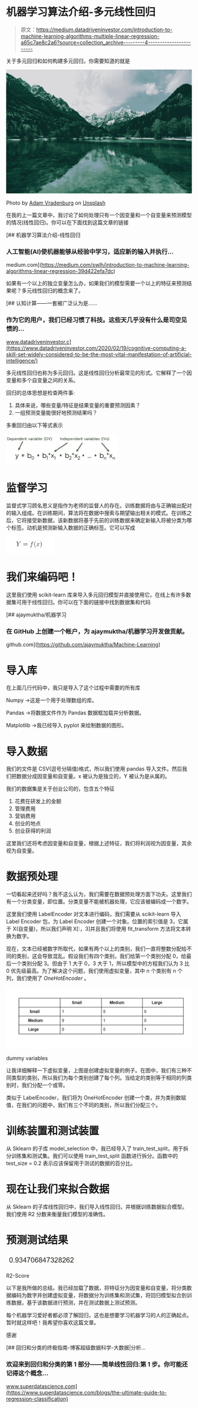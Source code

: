 # 机器学习算法介绍-多元线性回归

> 原文：<https://medium.datadriveninvestor.com/introduction-to-machine-learning-algorithms-multiple-linear-regression-a65c7ae8c2a6?source=collection_archive---------4----------------------->

关于多元回归和如何构建多元回归，你需要知道的就是

![](img/30b2fd7b39cc7186135823a702df5c4b.png)

Photo by [Adam Vradenburg](https://unsplash.com/@vradenburg?utm_source=unsplash&utm_medium=referral&utm_content=creditCopyText) on [Unsplash](https://unsplash.com/s/photos/lake?utm_source=unsplash&utm_medium=referral&utm_content=creditCopyText)

在我的上一篇文章中，我讨论了如何处理只有一个因变量和一个自变量来预测模型的情况(线性回归)。你可以在下面找到这篇文章的链接

[](https://medium.com/swlh/introduction-to-machine-learning-algorithms-linear-regression-39d422efa7dc) [## 机器学习算法介绍-线性回归

### 人工智能(AI)使机器能够从经验中学习，适应新的输入并执行…

medium.com](https://medium.com/swlh/introduction-to-machine-learning-algorithms-linear-regression-39d422efa7dc) 

如果有一个以上的独立变量怎么办，如果我们的模型需要一个以上的特征来预测结果呢？多元线性回归的概念来了。

[](https://www.datadriveninvestor.com/2020/02/19/cognitive-computing-a-skill-set-widely-considered-to-be-the-most-vital-manifestation-of-artificial-intelligence/) [## 认知计算——一套被广泛认为是……

### 作为它的用户，我们已经习惯了科技。这些天几乎没有什么是司空见惯的…

www.datadriveninvestor.c](https://www.datadriveninvestor.com/2020/02/19/cognitive-computing-a-skill-set-widely-considered-to-be-the-most-vital-manifestation-of-artificial-intelligence/) 

多元线性回归也称为多元回归。这是线性回归分析最常见的形式。它解释了一个因变量和多个自变量之间的关系。

回归的总体思想是检查两件事:

1.  具体来说，哪些变量/特征是结果变量的重要预测因素？
2.  一组预测变量能很好地预测结果吗？

多重回归由以下等式表示

![](img/d4ecf0f2602343385c8d5dc4e5bbc7bb.png)

# 监督学习

监督式学习顾名思义是指作为老师的监督人的存在。训练数据将由与正确输出配对的输入组成。在训练期间，算法将在数据中搜索与期望输出相关的模式。在训练之后，它将接受新数据，该新数据将基于先前的训练数据来确定新输入将被分类为哪个标签。动机是预测新输入数据的正确标签。它可以写成

![](img/509554e05a5bbd918c9bdf86fb1869b9.png)

# 我们来编码吧！

这里我们使用 scikit-learn 库来导入多元回归模型并直接使用它。在线上有许多数据集可用于线性回归。你可以在下面的链接中找到数据集和代码

[](https://github.com/ajaymuktha/Machine-Learning) [## ajaymuktha/机器学习

### 在 GitHub 上创建一个帐户，为 ajaymuktha/机器学习开发做贡献。

github.com](https://github.com/ajaymuktha/Machine-Learning) 

# **导入库**

在上面几行代码中，我只是导入了这个过程中需要的所有库

Numpy →这是一个用于处理数组的库。

Pandas →将数据文件作为 Pandas 数据框加载并分析数据。

Matplotlib →我已经导入 pyplot 来绘制数据的图形。

# **导入数据**

我们的文件是 CSV(逗号分隔值)格式，所以我们使用 pandas 导入文件。然后我们把数据分成因变量和自变量。x 被认为是独立的，Y 被认为是从属的。

我们的数据集是关于创业公司的，包含五个特征

1.  花费在研发上的金额
2.  管理费用
3.  营销费用
4.  创业的地点
5.  创业获得的利润

这里我们还将考虑因变量和自变量，根据上述特征，我们将利润视为因变量，其余视为自变量。

# 数据预处理

一切看起来还好吗？我不这么认为，我们需要在数据预处理方面下功夫。这里我们有一个分类变量，即位置。分类变量不能被机器处理，它应该被编码成一个数字。

这里我们使用 LabelEncoder 对文本进行编码，我们需要从 scikit-learn 导入 Label Encoder 包，为 Label Encoder 创建一个对象。位置的索引值是 3，它属于 X(自变量)，所以我们声明 X[:，3]并且我们将使用 fit_transform 方法将文本转换为数字。

现在，文本已经被数字所取代，如果有两个以上的类别，我们一直将整数分配给不同的类别，这会导致混乱。假设我们有四个类别，我们给第一个类别分配 0，给最后一个类别分配 3。但由于 1 大于 0，3 大于 1，所以模型中的方程我们认为 3 比 0 优先级最高。为了解决这个问题，我们使用虚拟变量，其中 n 个类别有 n 个列，我们使用了 *OneHotEncoder* 。

![](img/585d55be081ca6bb19d0e821d4d5c5ec.png)

dummy variables

让我详细解释一下虚拟变量，上图是创建虚拟变量的例子。在图中，我们有三种不同类型的类别，所以我们为每个类别创建了每个列。当给定的类别等于相同的列类别时，我们分配一个或零。

类似于 LabelEncoder，我们将为 OneHotEncoder 创建一个类，并为类别数赋值，在我们的问题中，我们有三个不同的类别，所以我们分配三个。

# 训练装置和测试装置

从 Sklearn 的子库 model_selection 中，我已经导入了 train_test_split，用于拆分训练集和测试集。我们可以使用 train_test_split 函数进行拆分。函数中的 test_size = 0.2 表示应该保留用于测试的数据的百分比。

# 现在让我们来拟合数据

从 Sklearn 的子库线性回归中，我们导入线性回归，并根据训练数据拟合模型。我们使用 R2 分数来衡量我们模型的准确性。

# 预测测试结果

![](img/b624bb2ac37189b7b42a8e722468b40f.png)

R2-Score

以下是我所做的总结。我已经加载了数据，将特征分为因变量和自变量，将分类数据编码为数字并创建虚拟变量，将数据分为训练集和测试集，将回归模型拟合到训练数据，基于该数据进行预测，并在测试数据上测试预测。

每个机器学习爱好者都必须了解回归，这也是想要学习机器学习的人的正确起点。暂时就这样吧！我希望你喜欢这篇文章。

感谢

[](https://www.superdatascience.com/blogs/the-ultimate-guide-to-regression-classification) [## 回归和分类的终极指南-博客超级数据科学-大数据|分析…

### 欢迎来到回归和分类的第 1 部分——简单线性回归:第 1 步。你可能还记得这个概念…

www.superdatascience.com](https://www.superdatascience.com/blogs/the-ultimate-guide-to-regression-classification)